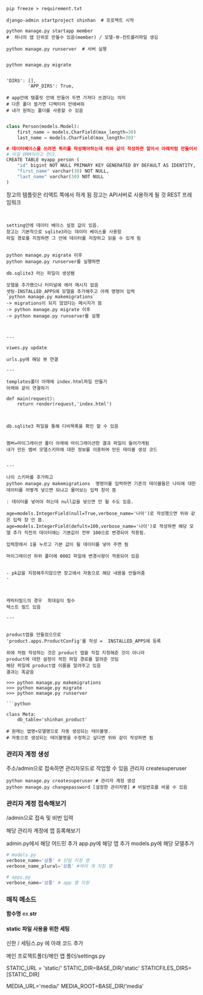 ```shell
pip freeze > requirement.txt

django-admin startproject shinhan  # 프로젝트 시작

python manage.py startapp member
#  하나의 앱 단위로 만들수 있음(member) / 모델-뷰-컨트롤러파일 생김

python manage.py runserver  # 서버 실행


python manage.py migrate 
```


```shell

'DIRS': [],
        'APP_DIRS': True,

# app안에 템플릿 안에 만들어 두면 가져다 쓰겠다는 의미
# 다른 폴더 쓸거면 디렉터리 안에써줘
# 내가 원하는 폴더를 사용할 수 있음
```

```python

class Person(models.Model):
    first_name = models.CharField(max_length=30)
    last_name = models.CharField(max_length=30)'

# 데이터베이스를 쓰려면 쿼리를 작성해야하는데 위와 같이 작성하면 알아서 아래처럼 만들어서 실행해줌
# 이걸 ORM이라고 한다.
CREATE TABLE myapp_person (
    "id" bigint NOT NULL PRIMARY KEY GENERATED BY DEFAULT AS IDENTITY,
    "first_name" varchar(30) NOT NULL,
    "last_name" varchar(30) NOT NULL
)
```

장고의 템플릿은 리액트 쪽에서 하게 됨
장고는 API서버로 사용하게 될 것
REST 프레임워크

```
 

setting안에 데이터 베이스 설정 값이 있음.
장고는 기본적으로 sqlite3라는 데이터 베이스를 사용함
파일 경로를 지정하면 그 안에 데이터를 저장하고 읽을 수 있게 됨


python manage.py migrate 이후
python manage.py runserver를 실행하면

db.sqlite3 라는 파일이 생성됌

모델을 추가했으나 터미널에 에러 메시지 없음
셋팅-INSTALLED_APPS에 모델을 추가해주고 아래 명령어 입력
`python manage.py makemigrations`
-> migrations이 되지 않았다는 메시지가 뜸
-> python manage.py migrate 이후
-> python manage.py runserver를 실행



---

viwes.py update

urls.py에 해당 뷰 연결

---

templates폴더 아래에 index.html파일 만들기
아래와 같이 연결하기

def main(request):
    return render(request,'index.html')



db.sqlite3 파일을 통해 디비목록을 확인 할 수 있음


멤버=마이그레이션 폴더 아래에 마이그레이션한 결과 파일이 들어가게됨 
내가 만든 멤버 모델스키마에 대한 정보를 이용하여 만든 테이블 생성 코드


---

나이 스키마를 추가하고
python manage.py makemigrations  명령어를 입력하면 기존의 테이블들은 나이에 대한 데이터를 어떻게 넣으면 되냐고 물어보는 입력 창이 뜸

: 데이터를 넣어야 하는데 null값을 넣으면 안 될 수도 있음. 

age=models.IntegerField(null=True,verbose_name='나이')로 작성했으면 위와 같은 입력 창 안 뜸.
age=models.IntegerField(defult=100,verbose_name='나이')로 작성하면 해당 모델 추가 직전의 데이터에는 기본값이 전부 100으로 변경되어 적용됨.

입력창에서 1을 누르고 기본 값이 될 데이터를 넣어 주면 됨

마이그레이션 하위 폴더에 0002 파일에 변경사항이 적용되어 있음


- pk값을 지정해주지않으면 장고에서 자동으로 해당 내용을 만들어줌
- 



캐릭터필드의 경우  최대길이 필수
텍스트 필드 있음

---


product앱을 만들었으므로 
'product.apps.ProductConfig'를 작성 =  INSTALLED_APPS에 등록

위에 처럼 작성하는 것은 product 앱을 직접 지정해준 것이 아니라 
product에 대한 설정이 적힌 파일 경로를 알려준 것임
해당 파일에 product앱 이름을 알려주고 있음 
결과는 똑같음

>>> python manage.py makemigrations
>>> python manage.py migrate
>>> python manage.py runserver

```python

class Meta:
    db_table='shinhan_product'

# 원래는 앱명+모델명으로 자동 생성되는 테이블명.
# 자동으로 생성되는 테이블명을 수정하고 싶다면 위와 같이 작성하면 됨
```



### 관리자 계정 생성

주소/admin으로 접속하면 관리자모드로 작업할 수 있음
관리자 createsuperuser

```shell
python manage.py createsuperuser # 관리자 계정 생성
python manage.py changepassword [설정한 관리자명] # 비밀번호를 바꿀 수 있음

```



### 관리자 계정 접속해보기

/admin으로 접속 및 비번 입력

해당 관리자 계정에 앱 등록해보기

admin.py에서 해당 어드민 추가
app.py에 해당 앱 추가
models.py에 해당 모델추가

```python
# models.py
verbose_name='상품' # 단일 지칭 명
verbose_name_plural='상품' #여러 개 지칭 명

# apps.py
verbose_name='상품' # app 명 지정

```
   


### 매직 메소드

__함수명__
ex.__str__

#### static 파일 사용을 위한 세팅

신한 / 세팅스.py 에 아래 코드 추가

메인 프로젝트폴더/메인 앱 폴더/settings.py

STATIC_URL = 'static/'
STATIC_DIR=BASE_DIR/'static'
STATICFILES_DIRS=[STATIC_DIR]

MEDIA_URL='media/'
MEDIA_ROOT=BASE_DIR/'media'